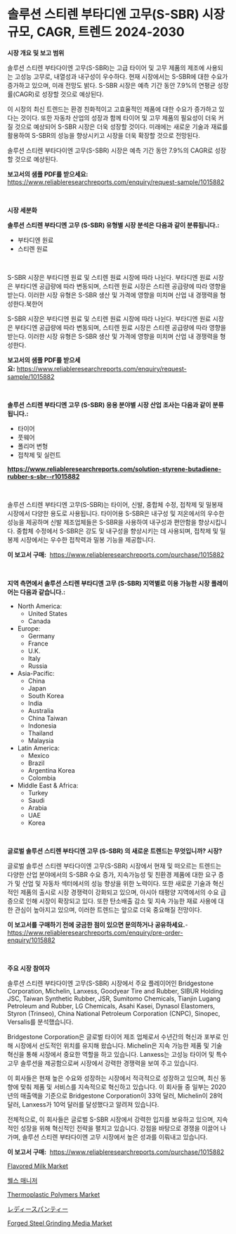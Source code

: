 <p><h1>솔루션 스티렌 부타디엔 고무(S-SBR) 시장 규모, CAGR, 트렌드 2024-2030</h1></p><p><strong>시장 개요 및 보고 범위</strong></p>
<p><p>솔루션 스티렌 부타다이엔 고무(S-SBR)는 고급 타이어 및 고무 제품의 제조에 사용되는 고성능 고무로, 내열성과 내구성이 우수하다. 현재 시장에서는 S-SBR에 대한 수요가 증가하고 있으며, 미래 전망도 밝다. S-SBR 시장은 예측 기간 동안 7.9%의 연평균 성장률(CAGR)로 성장할 것으로 예상된다.</p><p>이 시장의 최신 트렌드는 환경 친화적이고 고효율적인 제품에 대한 수요가 증가하고 있다는 것이다. 또한 자동차 산업의 성장과 함께 타이어 및 고무 제품의 필요성이 더욱 커질 것으로 예상되어 S-SBR 시장은 더욱 성장할 것이다. 미래에는 새로운 기술과 재료를 활용하여 S-SBR의 성능을 향상시키고 시장을 더욱 확장할 것으로 전망된다.</p><p>솔루션 스티렌 부타다이엔 고무(S-SBR) 시장은 예측 기간 동안 7.9%의 CAGR로 성장할 것으로 예상된다.</p></p>
<p><strong>보고서의 샘플 PDF를 받으세요:</strong> <a href="https://www.reliableresearchreports.com/enquiry/request-sample/1015882">https://www.reliableresearchreports.com/enquiry/request-sample/1015882</a></p>
<p>&nbsp;</p>
<p><strong>시장 세분화</strong></p>
<p><strong>솔루션 스티렌 부타디엔 고무 (S-SBR) 유형별 시장 분석은 다음과 같이 분류됩니다.:</strong></p>
<p><ul><li>부타디엔 원료</li><li>스티렌 원료</li></ul></p>
<p>&nbsp;</p>
<p><p>S-SBR 시장은 부타디엔 원료 및 스티렌 원료 시장에 따라 나뉜다. 부타디엔 원료 시장은 부타디엔 공급량에 따라 변동되며, 스티렌 원료 시장은 스티렌 공급량에 따라 영향을 받는다. 이러한 시장 유형은 S-SBR 생산 및 가격에 영향을 미치며 산업 내 경쟁력을 형성한다.북한어 </p><p>S-SBR 시장은 부타디엔 원료 및 스티렌 원료 시장에 따라 나뉜다. 부타디엔 원료 시장은 부타디엔 공급량에 따라 변동되며, 스티렌 원료 시장은 스티렌 공급량에 따라 영향을 받는다. 이러한 시장 유형은 S-SBR 생산 및 가격에 영향을 미치며 산업 내 경쟁력을 형성한다.</p></p>
<p><strong>보고서의 샘플 PDF를 받으세요:</strong>&nbsp;<a href="https://www.reliableresearchreports.com/enquiry/request-sample/1015882">https://www.reliableresearchreports.com/enquiry/request-sample/1015882</a></p>
<p>&nbsp;</p>
<p><strong> 솔루션 스티렌 부타디엔 고무 (S-SBR) 응용 분야별 시장 산업 조사는 다음과 같이 분류됩니다.:</strong></p>
<p><ul><li>타이어</li><li>풋웨어</li><li>폴리머 변형</li><li>접착제 및 실런트</li></ul></p>
<p><strong><a href="https://www.reliableresearchreports.com/solution-styrene-butadiene-rubber-s-sbr--r1015882">https://www.reliableresearchreports.com/solution-styrene-butadiene-rubber-s-sbr--r1015882</a></strong></p>
<p>&nbsp;</p>
<p><p>솔루션 스티렌 부타디엔 고무(S-SBR)는 타이어, 신발, 중합체 수정, 접착제 및 밀봉재 시장에서 다양한 용도로 사용됩니다. 타이어용 S-SBR은 내구성 및 저온에서의 우수한 성능을 제공하며 신발 제조업체들은 S-SBR을 사용하여 내구성과 편안함을 향상시킵니다. 중합체 수정에서 S-SBR은 강도 및 내구성을 향상시키는 데 사용되며, 접착제 및 밀봉제 시장에서는 우수한 접착력과 밀봉 기능을 제공합니다.</p></p>
<p><strong>이 보고서 구매:</strong>&nbsp; <a href="https://www.reliableresearchreports.com/purchase/1015882">https://www.reliableresearchreports.com/purchase/1015882</a></p>
<p>&nbsp;</p>
<p><strong>지역 측면에서 솔루션 스티렌 부타디엔 고무 (S-SBR) 지역별로 이용 가능한 시장 플레이어는 다음과 같습니다.:</strong></p>
<p><ul>
    <li>
        North America:
        <ul>
            <li>United States</li>
            <li>Canada</li>
        </ul>
    </li>
    <li>
        Europe:
        <ul>
            <li>Germany</li>
            <li>France</li>
            <li>U.K.</li>
            <li>Italy</li>
            <li>Russia</li>
        </ul>
    </li>
    <li>
        Asia-Pacific:
        <ul>
            <li>China</li>
            <li>Japan</li>
            <li>South Korea</li>
            <li>India</li>
            <li>Australia</li>
            <li>China Taiwan</li>
            <li>Indonesia</li>
            <li>Thailand</li>
            <li>Malaysia</li>
        </ul>
    </li>
    <li>
        Latin America:
        <ul>
            <li>Mexico</li>
            <li>Brazil</li>
            <li>Argentina Korea</li>
            <li>Colombia</li>
        </ul>
    </li>
    <li>
        Middle East & Africa:
        <ul>
            <li>Turkey</li>
            <li>Saudi</li>
            <li>Arabia</li>
            <li>UAE</li>
            <li>Korea</li>
        </ul>
    </li>
    </ul></p>
<p>&nbsp;</p>
<p><strong>글로벌 솔루션 스티렌 부타디엔 고무 (S-SBR) 의 새로운 트렌드는 무엇입니까? 시장?</strong></p>
<p><p>글로벌 솔루션 스티렌 부타다이엔 고무(S-SBR) 시장에서 현재 및 떠오르는 트렌드는 다양한 산업 분야에서의 S-SBR 수요 증가, 지속가능성 및 친환경 제품에 대한 요구 증가 및 산업 및 자동차 섹터에서의 성능 향상을 위한 노력이다. 또한 새로운 기술과 혁신적인 제품의 출시로 시장 경쟁력이 강화되고 있으며, 아시아 태평양 지역에서의 수요 급증으로 인해 시장이 확장되고 있다. 또한 탄소배출 감소 및 지속 가능한 재료 사용에 대한 관심이 높아지고 있으며, 이러한 트렌드는 앞으로 더욱 중요해질 전망이다.</p></p>
<p><strong>이 보고서를 구매하기 전에 궁금한 점이 있으면 문의하거나 공유하세요.</strong>- <a href="https://www.reliableresearchreports.com/enquiry/pre-order-enquiry/1015882">https://www.reliableresearchreports.com/enquiry/pre-order-enquiry/1015882</a></p>
<p>&nbsp;</p>
<p><strong>주요 시장 참여자</strong></p>
<p><p>솔루션 스티렌 부타다이엔 고무(S-SBR) 시장에서 주요 플레이어인 Bridgestone Corporation, Michelin, Lanxess, Goodyear Tire and Rubber, SIBUR Holding JSC, Taiwan Synthetic Rubber, JSR, Sumitomo Chemicals, Tianjin Lugang Petroleum and Rubber, LG Chemicals, Asahi Kasei, Dynasol Elastomers, Styron (Trinseo), China National Petroleum Corporation (CNPC), Sinopec, Versalis를 분석했습니다.</p><p>Bridgestone Corporation은 글로벌 타이어 제조 업체로서 수년간의 혁신과 포부로 인해 시장에서 선도적인 위치를 유지해 왔습니다. Michelin은 지속 가능한 제품 및 기술 혁신을 통해 시장에서 중요한 역할을 하고 있습니다. Lanxess는 고성능 타이어 및 특수 고무 솔루션을 제공함으로써 시장에서 강력한 경쟁력을 보여 주고 있습니다.</p><p>이 회사들은 현재 높은 수요와 성장하는 시장에서 적극적으로 성장하고 있으며, 최신 동향에 맞춰 제품 및 서비스를 지속적으로 혁신하고 있습니다. 이 회사들 중 일부는 2020년의 매출액을 기준으로 Bridgestone Corporation이 33억 달러, Michelin이 28억 달러, Lanxess가 10억 달러를 달성했다고 알려져 있습니다.</p><p>전체적으로, 이 회사들은 글로벌 S-SBR 시장에서 강력한 입지를 보유하고 있으며, 지속적인 성장을 위해 혁신적인 전략을 펼치고 있습니다. 강점을 바탕으로 경쟁을 이끌어 나가며, 솔루션 스티렌 부타다이엔 고무 시장에서 높은 성과를 이뤄내고 있습니다.</p></p>
<p><strong>이 보고서 구매:</strong>&nbsp;&nbsp;<a href="https://www.reliableresearchreports.com/purchase/1015882">https://www.reliableresearchreports.com/purchase/1015882</a></p>
<p><p><a href="https://github.com/rahu1506/Market-Research-Report-List-3/blob/main/flavored-milk-market.md">Flavored Milk Market</a></p><p><a href="https://medium.com/@joananitzsche/%EC%9E%AC%EC%82%B0-%EA%B4%80%EB%A6%AC%EC%9E%90-%EC%8B%9C%EC%9E%A5%EC%9D%98-%ED%86%B5%EC%B0%B0-%EC%8B%9C%EC%9E%A5-%EB%8F%99%ED%96%A5-%EC%84%B1%EC%9E%A5-2024%EB%85%84%EB%B6%80%ED%84%B0-2031%EB%85%84%EA%B9%8C%EC%A7%80-%EC%98%88%EC%B8%A1%EB%90%9C-%EA%B2%83-6c9eac72fabe">웰스 매니저</a></p><p><a href="https://faithful-glue-af3.notion.site/Thermoplastic-Polymers-Market-Size-Share-Trends-Analysis-Report-By-Application-Regional-Outlook--fae2fc1d440c4f39a0e099a618d246b2">Thermoplastic Polymers Market</a></p><p><a href="https://github.com/nxboeu02965442/Market-Research-Report-List-1/blob/main/128790019397.md">レディースパンティー</a></p><p><a href="https://issuu.com/reportprime-2/docs/forged-steel-grinding-media-market-size-2030.pptx">Forged Steel Grinding Media Market</a></p></p>